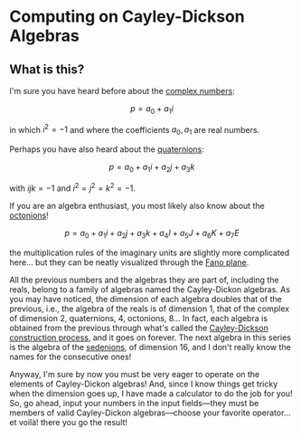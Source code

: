 # Computing on Cayley-Dickson Algebras
<article class="post_text" id="about">
  <h1>What is this?</h1>
  I'm sure you have heard before about the <a href="https://en.wikipedia.org/wiki/Complex_number" target="_blank">complex numbers</a>:

  $$p = a_0 + a_1i$$

  in which $i^2 = -1$ and where the coefficients $a_0, a_1$ are real numbers.

  Perhaps you have also heard about the <a href="https://en.wikipedia.org/wiki/Quaternion" target="_blank">quaternions</a>:

  $$p = a_0 + a_1i + a_2j + a_3k$$

  with $ijk = -1$ and $i^2 = j^2 = k^2 = -1$.

  If you are an algebra enthusiast, you most likely also know about the <a href="https://en.wikipedia.org/wiki/Octonion" target="_blank">octonions</a>!

  $$p = a_0 + a_1i + a_2j + a_3k + a_4I + a_5J + a_6K + a_7E$$

  the multiplication rules of the imaginary units are slightly more complicated here... but they can be neatly visualized through the <a href="https://en.wikipedia.org/wiki/Fano_plane" target="_blank">Fano plane</a>.

  <p>All the previous numbers and the algebras they are part of, including the reals, belong to a family of algebras named the Cayley-Dickon algebras. As you may have noticed, the dimension of each algebra doubles that of the previous, i.e., the algebra of the reals is of dimension 1, that of the complex of dimension 2, quaternions, 4, octonions, 8... In fact, each algebra is obtained from the previous through what's called the <a href="https://en.wikipedia.org/wiki/Cayley-Dickson_construction" target="_blank">Cayley-Dickson construction process</a>, and it goes on forever. The next algebra in this series is the algebra of the <a href="https://en.wikipedia.org/wiki/Sedenion" target="_blank">sedenions</a>, of dimension 16, and I don't really know the names for the consecutive ones!</p>

  <p>Anyway, I'm sure by now you must be very eager to operate on the elements of Cayley-Dickon algebras! And, since I know things get tricky when the dimension goes up, I have made a calculator to do the job for you! So, go ahead, input your numbers in the input fields&mdash;they must be members of valid Cayley-Dickon algebras&mdash;choose your favorite operator... et voilà! there you go the result!</p>
</article>
